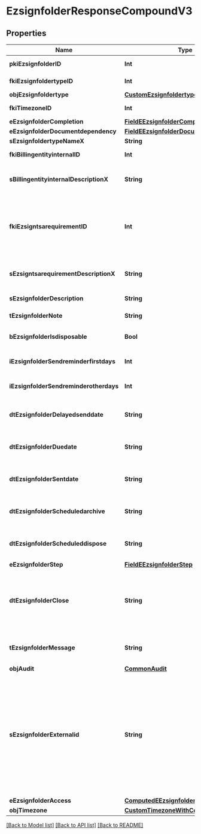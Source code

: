 # EzsignfolderResponseCompoundV3

## Properties
Name | Type | Description | Notes
------------ | ------------- | ------------- | -------------
**pkiEzsignfolderID** | **Int** | The unique ID of the Ezsignfolder | 
**fkiEzsignfoldertypeID** | **Int** | The unique ID of the Ezsignfoldertype. | [optional] 
**objEzsignfoldertype** | [**CustomEzsignfoldertypeResponse**](CustomEzsignfoldertypeResponse.md) |  | [optional] 
**fkiTimezoneID** | **Int** | The unique ID of the Timezone | [optional] 
**eEzsignfolderCompletion** | [**FieldEEzsignfolderCompletion**](FieldEEzsignfolderCompletion.md) |  | 
**eEzsignfolderDocumentdependency** | [**FieldEEzsignfolderDocumentdependency**](FieldEEzsignfolderDocumentdependency.md) |  | [optional] 
**sEzsignfoldertypeNameX** | **String** |  | [optional] 
**fkiBillingentityinternalID** | **Int** | The unique ID of the Billingentityinternal. | [optional] 
**sBillingentityinternalDescriptionX** | **String** | The description of the Billingentityinternal in the language of the requester | [optional] 
**fkiEzsigntsarequirementID** | **Int** | The unique ID of the Ezsigntsarequirement.  Determine if a Time Stamping Authority should add a timestamp on each of the signature. Valid values:  |Value|Description| |-|-| |1|No. TSA Timestamping will requested. This will make all signatures a lot faster since no round-trip to the TSA server will be required. Timestamping will be made using eZsign server&#39;s time.| |2|Best effort. Timestamping from a Time Stamping Authority will be requested but is not mandatory. In the very improbable case it cannot be completed, the timestamping will be made using eZsign server&#39;s time. **Additional fee applies**| |3|Mandatory. Timestamping from a Time Stamping Authority will be requested and is mandatory. In the very improbable case it cannot be completed, the signature will fail and the user will be asked to retry. **Additional fee applies**| | [optional] 
**sEzsigntsarequirementDescriptionX** | **String** | The description of the Ezsigntsarequirement in the language of the requester | [optional] 
**sEzsignfolderDescription** | **String** | The description of the Ezsignfolder | 
**tEzsignfolderNote** | **String** | Note about the Ezsignfolder | [optional] 
**bEzsignfolderIsdisposable** | **Bool** | If the Ezsigndocument can be disposed | [optional] 
**iEzsignfolderSendreminderfirstdays** | **Int** | The number of days before the the first reminder sending | [optional] 
**iEzsignfolderSendreminderotherdays** | **Int** | The number of days after the first reminder sending | [optional] 
**dtEzsignfolderDelayedsenddate** | **String** | The date and time at which the Ezsignfolder will be sent in the future. | [optional] 
**dtEzsignfolderDuedate** | **String** | The maximum date and time at which the Ezsignfolder can be signed. | [optional] 
**dtEzsignfolderSentdate** | **String** | The date and time at which the Ezsignfolder was sent the last time. | [optional] 
**dtEzsignfolderScheduledarchive** | **String** | The scheduled date and time at which the Ezsignfolder should be archived. | [optional] 
**dtEzsignfolderScheduleddispose** | **String** | The scheduled date at which the Ezsignfolder should be Disposed. | [optional] 
**eEzsignfolderStep** | [**FieldEEzsignfolderStep**](FieldEEzsignfolderStep.md) |  | [optional] 
**dtEzsignfolderClose** | **String** | The date and time at which the Ezsignfolder was closed. Either by applying the last signature or by completing it prematurely. | [optional] 
**tEzsignfolderMessage** | **String** | A custom text message that will be added to the email sent. | [optional] 
**objAudit** | [**CommonAudit**](CommonAudit.md) |  | [optional] 
**sEzsignfolderExternalid** | **String** | This field can be used to store an External ID from the client&#39;s system.  Anything can be stored in this field, it will never be evaluated by the eZmax system and will be returned AS-IS.  To store multiple values, consider using a JSON formatted structure, a URL encoded string, a CSV or any other custom format.  | [optional] 
**eEzsignfolderAccess** | [**ComputedEEzsignfolderAccess**](ComputedEEzsignfolderAccess.md) |  | [optional] 
**objTimezone** | [**CustomTimezoneWithCodeResponse**](CustomTimezoneWithCodeResponse.md) |  | [optional] 

[[Back to Model list]](../README.md#documentation-for-models) [[Back to API list]](../README.md#documentation-for-api-endpoints) [[Back to README]](../README.md)


